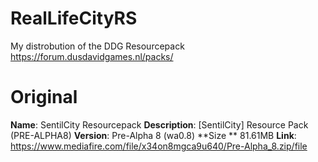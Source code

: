 # RealLifeCityRS
My distrobution of the DDG Resourcepack https://forum.dusdavidgames.nl/packs/

# Original
**Name**: SentilCity Resourcepack
**Description**: [SentilCity] Resource Pack (PRE-ALPHA8) 
**Version**: Pre-Alpha 8 (wa0.8)
**Size ** 81.61MB
**Link**: https://www.mediafire.com/file/x34on8mgca9u640/Pre-Alpha_8.zip/file
